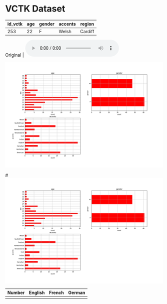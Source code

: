 # VCTK Dataset

 | id_vctk | age | gender | accents | region |
 | --- | --- | --- | --- | --- |
 | 253 | 22 | F | Welsh | Cardiff |

Original | <audio src="vctk/samples/p255_367.wav" controls></audio> 

![lf0](vctk/vctk_descriptive_age_etc.png)

#<img src="vctk/vctk_descriptive_age_etc.png" width="1400" />

<html>
<head><title>Reading values into a table</title></head>
<body>

<table datasrc='#data'>
  
  <thead>
     <tr><th>Number</th><th>English</th><th>French</th><th>German</th></tr>
  </thead>

  <tbody> <tr>
     <td><span datafld='number'> </span></td>
     <td><span datafld='english'></span></td>
     <td><span datafld='french'> </span></td>
     <td><span datafld='german'> </span></td>
  </tbody>

</table>


<object ID=data classid="clsid:333C7BC4-460F-11D0-BC04-0080C7055A83">
  <param nAme="DataURL" value="data.csv">
  <param nAme="UseHeader" value="true">
</object>

</body>
</html>
